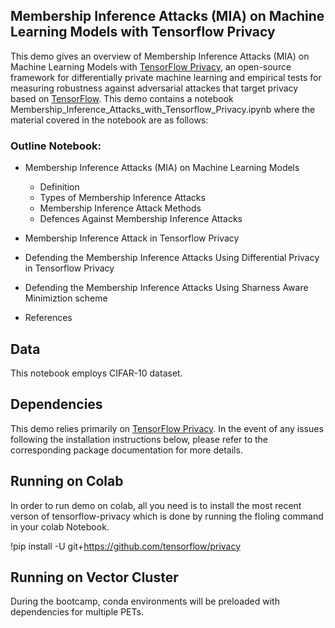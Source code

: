 ## Membership Inference Attacks (MIA) on Machine Learning Models with Tensorflow Privacy 

This demo gives an overview of Membership Inference Attacks (MIA) on Machine Learning Models with [TensorFlow Privacy](https://github.com/tensorflow/privacy), an open-source framework for differentially private machine learning and empirical tests for measuring robustness against adversarial attackes that target privacy based on [TensorFlow](https://www.tensorflow.org/). This demo contains a notebook  Membership_Inference_Attacks_with_Tensorflow_Privacy.ipynb where the material covered in the notebook are as follows:

### Outline Notebook:

* Membership Inference Attacks (MIA) on Machine Learning Models
  * Definition
  * Types of Membership Inference Attacks
  * Membership Inference Attack Methods
  * Defences Against Membership Inference Attacks

*   Membership Inference Attack in Tensorflow Privacy

*   Defending the Membership Inference Attacks Using Differential Privacy in Tensorflow Privacy

*   Defending the Membership Inference Attacks Using Sharness Aware Minimiztion scheme

* References



## Data
This notebook employs CIFAR-10 dataset.

## Dependencies
This demo relies primarily on [TensorFlow Privacy](https://github.com/tensorflow/privacy). In the event of any issues following the installation instructions below, please refer to the corresponding package documentation for more details.

## Running on Colab
In order to run demo on colab, all you need is to install the most recent verson of tensorflow-privacy which is done by running the floling command in your colab Notebook.

!pip install -U git+https://github.com/tensorflow/privacy

## Running on Vector Cluster
During the bootcamp, conda environments will be preloaded with dependencies for multiple PETs.
